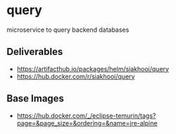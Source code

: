 # query
microservice to query backend databases

## Deliverables

- https://artifacthub.io/packages/helm/siakhooi/query
- https://hub.docker.com/r/siakhooi/query

## Base Images

- https://hub.docker.com/_/eclipse-temurin/tags?page=&page_size=&ordering=&name=jre-alpine


